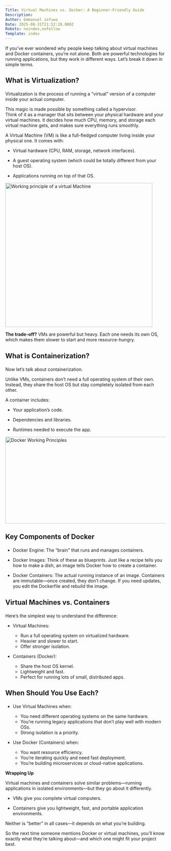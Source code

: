 ```yaml
---
Title: Virtual Machines vs. Docker: A Beginner-Friendly Guide
Description: 
Author: Emmanuel sofuwa
Date: 2025-08-31T21:52:28.000Z
Robots: noindex,nofollow
Template: index
---
```

<p>If you’ve ever wondered why people keep talking about virtual machines and Docker containers, you’re not alone. Both are powerful technologies for running applications, but they work in different ways. Let’s break it down in simple terms.</p>

<h2>
  
  
  What is Virtualization?
</h2>

<p>Virtualization is the process of running a “virtual” version of a computer inside your actual computer.</p>

<p>This magic is made possible by something called a hypervisor.<br>
Think of it as a manager that sits between your physical hardware and your virtual machines. It decides how much CPU, memory, and storage each virtual machine gets, and makes sure everything runs smoothly.</p>

<p>A Virtual Machine (VM) is like a full-fledged computer living inside your physical one. It comes with:</p>

<ul>
<li><p>Virtual hardware (CPU, RAM, storage, network interfaces).</p></li>
<li><p>A guest operating system (which could be totally different from your host OS).</p></li>
<li><p>Applications running on top of that OS.</p></li>
</ul>

<p><a href="https://media2.dev.to/dynamic/image/width=800%2Cheight=%2Cfit=scale-down%2Cgravity=auto%2Cformat=auto/https%3A%2F%2Fdev-to-uploads.s3.amazonaws.com%2Fuploads%2Farticles%2Ffylboyaij5tv0ul5zuyz.png" class="article-body-image-wrapper"><img src="https://media2.dev.to/dynamic/image/width=800%2Cheight=%2Cfit=scale-down%2Cgravity=auto%2Cformat=auto/https%3A%2F%2Fdev-to-uploads.s3.amazonaws.com%2Fuploads%2Farticles%2Ffylboyaij5tv0ul5zuyz.png" alt="Working principle of a virtual Machine" width="462" height="452"></a></p>

<p><strong>The trade-off?</strong> VMs are powerful but heavy. Each one needs its own OS, which makes them slower to start and more resource-hungry.</p>

<h2>
  
  
  What is Containerization?
</h2>

<p>Now let’s talk about containerization.</p>

<p>Unlike VMs, containers don’t need a full operating system of their own. Instead, they share the host OS but stay completely isolated from each other.</p>

<p>A container includes:</p>

<ul>
<li><p>Your application’s code.</p></li>
<li><p>Dependencies and libraries.</p></li>
<li><p>Runtimes needed to execute the app.</p></li>
</ul>

<p><a href="https://media2.dev.to/dynamic/image/width=800%2Cheight=%2Cfit=scale-down%2Cgravity=auto%2Cformat=auto/https%3A%2F%2Fdev-to-uploads.s3.amazonaws.com%2Fuploads%2Farticles%2F1x3g0p7su7ou60r1mmlq.png" class="article-body-image-wrapper"><img src="https://media2.dev.to/dynamic/image/width=800%2Cheight=%2Cfit=scale-down%2Cgravity=auto%2Cformat=auto/https%3A%2F%2Fdev-to-uploads.s3.amazonaws.com%2Fuploads%2Farticles%2F1x3g0p7su7ou60r1mmlq.png" alt="Docker Working Principles" width="800" height="272"></a></p>

<h2>
  
  
  Key Components of Docker
</h2>

<ul>
<li><p>Docker Engine: The “brain” that runs and manages containers.</p></li>
<li><p>Docker Images: Think of these as blueprints. Just like a recipe tells you how to make a dish, an image tells Docker how to create a container.</p></li>
<li><p>Docker Containers: The actual running instance of an image. Containers are immutable—once created, they don’t change. If you need updates, you edit the Dockerfile and rebuild the image.</p></li>
</ul>

<h2>
  
  
  Virtual Machines vs. Containers
</h2>

<p>Here’s the simplest way to understand the difference:</p>

<ul>
<li>
<p>Virtual Machines:</p>

<ul>
<li>Run a full operating system on virtualized hardware.</li>
<li>Heavier and slower to start.</li>
<li>Offer stronger isolation.</li>
</ul>


</li>

<li>

<p>Containers (Docker):</p>

<ul>
<li>Share the host OS kernel.</li>
<li>Lightweight and fast.</li>
<li>Perfect for running lots of small, distributed apps.</li>
</ul>


</li>

</ul>

<h2>
  
  
  When Should You Use Each?
</h2>

<ul>
<li>
<p>Use Virtual Machines when:</p>

<ul>
<li>You need different operating systems on the same hardware.</li>
<li>You’re running legacy applications that don’t play well with modern OSs.</li>
<li>Strong isolation is a priority.</li>
</ul>


</li>

<li>

<p>Use Docker (Containers) when:</p>

<ul>
<li>You want resource efficiency.</li>
<li>You’re iterating quickly and need fast deployment.</li>
<li>You’re building microservices or cloud-native applications.</li>
</ul>


</li>

</ul>

<p><strong>Wrapping Up</strong></p>

<p>Virtual machines and containers solve similar problems—running applications in isolated environments—but they go about it differently.</p>

<ul>
<li><p>VMs give you complete virtual computers.</p></li>
<li><p>Containers give you lightweight, fast, and portable application environments.</p></li>
</ul>

<p>Neither is “better” in all cases—it depends on what you’re building.</p>

<p>So the next time someone mentions Docker or virtual machines, you’ll know exactly what they’re talking about—and which one might fit your project best.</p>

